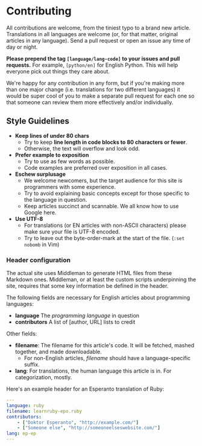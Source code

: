 # Contributing

All contributions are welcome, from the tiniest typo to a brand new article.
Translations in all languages are welcome (or, for that matter, original
articles in any language). Send a pull request or open an issue any time of day
or night.

**Please prepend the tag `[language/lang-code]` to your issues and pull
requests.** For example, `[python/en]` for English Python. This will help
everyone pick out things they care about.

We're happy for any contribution in any form, but if you're making more than one
major change (i.e. translations for two different languages) it would be super
cool of you to make a separate pull request for each one so that someone can
review them more effectively and/or individually.

## Style Guidelines

- **Keep lines of under 80 chars**
  + Try to keep **line length in code blocks to 80 characters or fewer**.
  + Otherwise, the text will overflow and look odd.
- **Prefer example to exposition**
  + Try to use as few words as possible.
  + Code examples are preferred over exposition in all cases.
- **Eschew surplusage**
  + We welcome newcomers, but the target audience for this site is programmers
    with some experience.
  + Try to avoid explaining basic concepts except for those specific to the
    language in question.
  + Keep articles succinct and scannable. We all know how to use Google here.
- **Use UTF-8**
  + For translations (or EN articles with non-ASCII characters) please make sure
    your file is UTF-8 encoded.
  + Try to leave out the byte-order-mark at the start of the file. (`:set nobomb`
    in Vim)


### Header configuration

The actual site uses Middleman to generate HTML files from these Markdown ones.
Middleman, or at least the custom scripts underpinning the site, requires that
some key information be defined in the header.

The following fields are necessary for English articles about programming
languages:

- **language** The *programming language* in question
- **contributors** A list of [author, URL] lists to credit

Other fields:

- **filename**: The filename for this article's code. It will be fetched, mashed
  together, and made downloadable.
    + For non-English articles, *filename* should   have a language-specific 
      suffix.
- **lang**: For translations, the human language this article is in. For
  categorization, mostly.

Here's an example header for an Esperanto translation of Ruby:

```yaml
---
language: ruby
filename: learnruby-epo.ruby
contributors:
    - ["Doktor Esperanto", "http://example.com/"]
    - ["Someone else", "http://someoneelseswebsite.com/"]
lang: ep-ep
---
```
